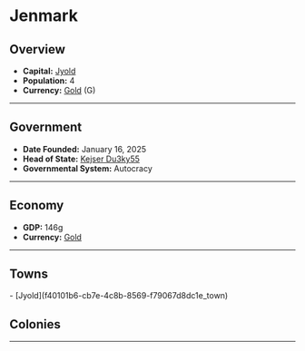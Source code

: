 <!--UNDEDITED FILE, remove this entire line if this file has been edited!-->
# <!--NAME-->Jenmark<!--NAME-->

## Overview

- **Capital:** <!--CAPITAL_LINK-->[Jyold](f40101b6-cb7e-4c8b-8569-f79067d8dc1e_town)<!--CAPITAL_LINK-->
- **Population:** <!--POPULATION-->4<!--POPULATION-->
- **Currency:** <!--CURRENCY_LINK-->[Gold](Gold_currency)<!--CURRENCY_LINK--> (<!--CURRENCY_ABV-->G<!--CURRENCY_ABV-->)

---

## Government

- **Date Founded:** <!--FOUNDED-->January 16, 2025<!--FOUNDED-->
- **Head of State:** <!--LEADER_TITLE_LINK-->[Kejser Du3ky55](Du3ky55_user)<!--LEADER_TITLE_LINK-->
- **Governmental System:** <!--GOVERNMENT-->Autocracy<!--GOVERNMENT-->

---

## Economy

- **GDP:** <!--GDP-->146g<!--GDP-->
- **Currency:** <!--CURRENCY_LINK-->[Gold](Gold_currency)<!--CURRENCY_LINK-->

---

## Towns

<!--TOWNS-->- [Jyold](f40101b6-cb7e-4c8b-8569-f79067d8dc1e_town)<!--TOWNS-->

## Colonies

<!--COLONIES--><!--COLONIES-->

---